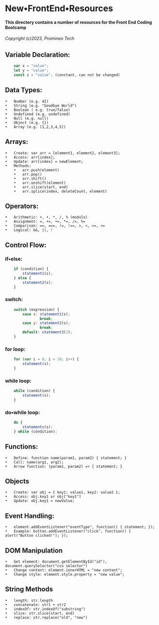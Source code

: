 # New•FrontEnd•Resources

#### This directory contains a number of resources for the Front End Coding Bootcamp
###### Copyright (c)2023, Promineo Tech


## Variable Declaration:

```JavaScript
	var x = "value";
	let y = "value";
	const z = "value"; (constant, can not be changed)
```

## Data Types:
	• 	Number (e.g. 42)
	• 	String (e.g. "Goodbye World")
	• 	Boolean ( e.g. true/false)
	• 	Undefined (e.g. undefined)
	• 	Null (e.g. null)
	• 	Object (e.g. {})
	• 	Array (e.g. [1,2,3,4,5])


## Arrays:
	•	Create: var arr = [element1, element2, element3];
	•	Access: arr[index];
	•	Update: arr[index] = newElement;
	•	Methods: 
		•	arr.push(element)
		•	arr.pop()
		•	arr.shift()
		•	arr.unshift(element)
		•	arr.slice(start, end)
		•	arr.splice(index, deleteCount, element)


## Operators:
	•	Arithmetic: +, •, *, /, % (modulo)
	•	Assignment: =, +=, •=, *=, /=, %=
	•	Comparison: ==, ===, !=, !==, >, <, >=, <=
	•	Logical: &&, ||, !


## Control Flow: 

### if•else: 
```JavaScript
	if (condition) { 
		statement1(s); 
	} else {
		statement2(s);
	}
```

### switch:
```JavaScript
	switch (expression) { 
		case x: statement1(s); 
		   	 	break; 
		case y: statement2(s); 
				break; 
		default: statement3(3); 
	}
```

### for loop:
```JavaScript
	for (var i = 0; i < 10; i++) { 
		statement(s); 
	}
```

### while loop:
```JavaScript
	while (condition) {
		statement(s);
	}
```

### do•while loop:
```JavaScript
	do {
		statements(s);	
	} while (condition);
```

## Functions:
	•	Define: function name(param1, param2) { statement; }
	•	Call: name(arg1, arg2);
	•	Arrow function: (param1, param2) => { statement; }

## Objects
	•	Create: var obj = { key1: value1, key2: value2 };
	•	Access: obj.key1 or obj["key1"]
	•	Update: obj.key1 = newValue;
	
## Event Handling:
	•	element.addEventListener("eventType", function() { statement; });
	•	Example: button.addEventListener("click", function() { alert("Button clicked!"); });




## DOM Manipulation
	•	Get element: document.getElementById("id"), document.querySelector("css selector")
	•	Change content: element.innerHTML = "new content";
	•	Change style: element.style.property = "new value";



## String Methods
	•	length: str.length
	•	concatenate: str1 + str2
	•	indexOf: str.indexOf("substring")
	•	slice: str.slice(start, end)
	•	replace: str.replace("old", "new")
